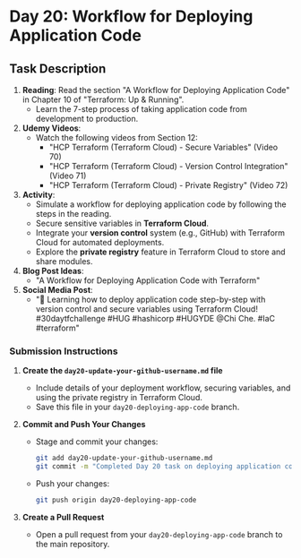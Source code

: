 # Day 20: Workflow for Deploying Application Code

## Task Description

1. **Reading**: Read the section "A Workflow for Deploying Application Code" in Chapter 10 of "Terraform: Up & Running".
   - Learn the 7-step process of taking application code from development to production.
2. **Udemy Videos**: 
   - Watch the following videos from Section 12:
     - "HCP Terraform (Terraform Cloud) - Secure Variables" (Video 70)
     - "HCP Terraform (Terraform Cloud) - Version Control Integration" (Video 71)
     - "HCP Terraform (Terraform Cloud) - Private Registry" (Video 72)
3. **Activity**: 
   - Simulate a workflow for deploying application code by following the steps in the reading.
   - Secure sensitive variables in **Terraform Cloud**.
   - Integrate your **version control** system (e.g., GitHub) with Terraform Cloud for automated deployments.
   - Explore the **private registry** feature in Terraform Cloud to store and share modules.
4. **Blog Post Ideas**: 
   - "A Workflow for Deploying Application Code with Terraform"
5. **Social Media Post**: 
   - "🚀 Learning how to deploy application code step-by-step with version control and secure variables using Terraform Cloud! #30daytfchallenge #HUG #hashicorp #HUGYDE @Chi Che. #IaC #terraform"

### Submission Instructions

1. **Create the `day20-update-your-github-username.md` file**
   - Include details of your deployment workflow, securing variables, and using the private registry in Terraform Cloud.
   - Save this file in your `day20-deploying-app-code` branch.

2. **Commit and Push Your Changes**
   - Stage and commit your changes:
     ```bash
     git add day20-update-your-github-username.md
     git commit -m "Completed Day 20 task on deploying application code with Terraform"
     ```
   - Push your changes:
     ```bash
     git push origin day20-deploying-app-code
     ```

3. **Create a Pull Request**
   - Open a pull request from your `day20-deploying-app-code` branch to the main repository.
